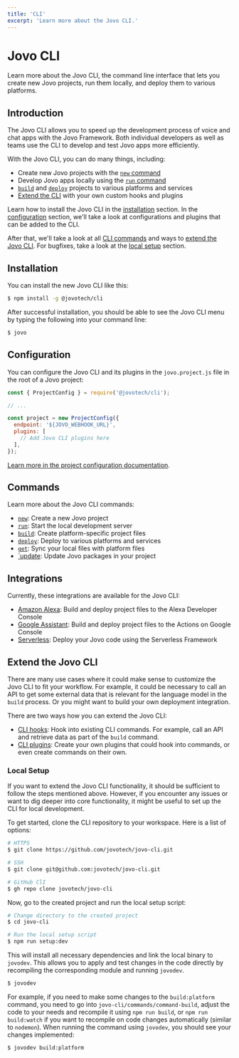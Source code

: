 ```yaml
---
title: 'CLI'
excerpt: 'Learn more about the Jovo CLI.'
---
```


# Jovo CLI

Learn more about the Jovo CLI, the command line interface that lets you create new Jovo projects, run them locally, and deploy them to various platforms.

## Introduction

The Jovo CLI allows you to speed up the development process of voice and chat apps with the Jovo Framework. Both individual developers as well as teams use the CLI to develop and test Jovo apps more efficiently.

With the Jovo CLI, you can do many things, including:

- Create new Jovo projects with the [`new` command](https://www.jovo.tech/docs/new-command)
- Develop Jovo apps locally using the [`run` command](https://www.jovo.tech/docs/run-command)
- [`build`](https://www.jovo.tech/docs/build-command) and [`deploy`](https://www.jovo.tech/docs/deploy-command) projects to various platforms and services
- [Extend the CLI](#extend-the-jovo-cli) with your own custom hooks and plugins

Learn how to install the Jovo CLI in the [installation](#installation) section. In the [configuration](#configuration) section, we'll take a look at configurations and plugins that can be added to the CLI.

After that, we'll take a look at all [CLI commands](#commands) and ways to [extend the Jovo CLI](#extend-the-jovo-cli). For bugfixes, take a look at the [local setup](#local-setup) section.

## Installation

You can install the new Jovo CLI like this:

```sh
$ npm install -g @jovotech/cli
```

After successful installation, you should be able to see the Jovo CLI menu by typing the following into your command line:

```sh
$ jovo
```

## Configuration

You can configure the Jovo CLI and its plugins in the `jovo.project.js` file in the root of a Jovo project:

```js
const { ProjectConfig } = require('@jovotech/cli');

// ...

const project = new ProjectConfig({
  endpoint: '${JOVO_WEBHOOK_URL}',
  plugins: [
    // Add Jovo CLI plugins here
  ],
});
```

[Learn more in the project configuration documentation](https://www.jovo.tech/docs/project-config).

## Commands

Learn more about the Jovo CLI commands:

- [`new`](https://www.jovo.tech/docs/new-command): Create a new Jovo project
- [`run`](https://www.jovo.tech/docs/run-command): Start the local development server
- [`build`](https://www.jovo.tech/docs/build-command): Create platform-specific project files
- [`deploy`](https://www.jovo.tech/docs/deploy-command): Deploy to various platforms and services
- [`get`](https://www.jovo.tech/docs/get-command): Sync your local files with platform files
- [`update](https://www.jovo.tech/docs/update-command): Update Jovo packages in your project

## Integrations

Currently, these integrations are available for the Jovo CLI:

- [Amazon Alexa](https://www.jovo.tech/marketplace/platform-alexa/project-config): Build and deploy project files to the Alexa Developer Console
- [Google Assistant](https://www.jovo.tech/marketplace/platform-googleassistant/project-config): Build and deploy project files to the Actions on Google Console
- [Serverless](https://www.jovo.tech/marketplace/target-lex): Deploy your Jovo code using the Serverless Framework

## Extend the Jovo CLI

There are many use cases where it could make sense to customize the Jovo CLI to fit your workflow. For example, it could be necessary to call an API to get some external data that is relevant for the language model in the `build` process. Or you might want to build your own deployment integration.

There are two ways how you can extend the Jovo CLI:

- [CLI hooks](https://www.jovo.tech/docs/project-config#hooks): Hook into existing CLI commands. For example, call an API and retrieve data as part of the `build` command.
- [CLI plugins](https://www.jovo.tech/docs/cli-plugins): Create your own plugins that could hook into commands, or even create commands on their own.

### Local Setup

If you want to extend the Jovo CLI functionality, it should be sufficient to follow the steps mentioned above. However, if you encounter any issues or want to dig deeper into core functionality, it might be useful to set up the CLI for local development.

To get started, clone the CLI repository to your workspace. Here is a list of options:

```sh
# HTTPS
$ git clone https://github.com/jovotech/jovo-cli.git

# SSH
$ git clone git@github.com:jovotech/jovo-cli.git

# GitHub ClI
$ gh repo clone jovotech/jovo-cli
```

Now, go to the created project and run the local setup script:

```sh
# Change directory to the created project
$ cd jovo-cli

# Run the local setup script
$ npm run setup:dev
```

This will install all necessary dependencies and link the local binary to `jovodev`. This allows you to apply and test changes in the code directly by recompiling the corresponding module and running `jovodev`.

```sh
$ jovodev
```

For example, if you need to make some changes to the `build:platform` command, you need to go into `jovo-cli/commands/command-build`, adjust the code to your needs and recompile it using `npm run build`, or `npm run build:watch` if you want to recompile on code changes automatically (similar to `nodemon`). When running the command using `jovodev`, you should see your changes implemented:

```sh
$ jovodev build:platform
```
